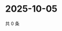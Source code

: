 # 2025-10-05

共 0 条

<!-- BEGIN ZHIHUVIDEO -->
<!-- 最后更新时间 Sun Oct 05 2025 04:10:29 GMT+0800 (China Standard Time) -->

<!-- END ZHIHUVIDEO -->
